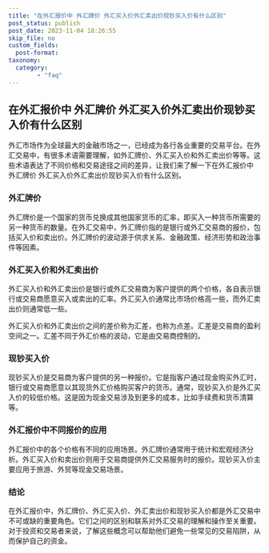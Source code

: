 ```yaml
---
title: "在外汇报价中 外汇牌价 外汇买入价外汇卖出价现钞买入价有什么区别"
post_status: publish
post_date: 2023-11-04 18:26:55
skip_file: no
custom_fields: 
  post-format: 
taxonomy:
  category:
        - "faq"
---
```


## 在外汇报价中 外汇牌价 外汇买入价外汇卖出价现钞买入价有什么区别

外汇市场作为全球最大的金融市场之一，已经成为各行各业重要的交易平台。在外汇交易中，有很多术语需要理解，如外汇牌价、外汇买入价和外汇卖出价等等。这些术语表达了不同价格和交易途径之间的差异，让我们来了解一下在外汇报价中 外汇牌价 外汇买入价外汇卖出价现钞买入价有什么区别。

### 外汇牌价

外汇牌价是一个国家的货币兑换成其他国家货币的汇率，即买入一种货币所需要的另一种货币的数量。在外汇交易中，外汇牌价指的是银行或外汇交易商的报价，包括买入价和卖出价。外汇牌价的波动源于供求关系、金融政策、经济形势和政治事件等因素。

### 外汇买入价和外汇卖出价

外汇买入价和外汇卖出价是银行或外汇交易商为客户提供的两个价格，各自表示银行或交易商愿意买入或卖出的汇率。外汇买入价通常比市场价格高一些，而外汇卖出价则通常低一些。

外汇买入价和外汇卖出价之间的差价称为汇差，也称为点差。汇差是交易商的盈利空间之一。汇差不同于外汇价格的波动，它是由交易商控制的。

### 现钞买入价

现钞买入价是交易商为客户提供的另一种报价。它是指客户通过现金购买外汇时，银行或交易商愿意以其现货外汇价格购买客户的货币。通常，现钞买入价是外汇买入价的较低价格。这是因为现金交易涉及到更多的成本，比如手续费和货币清算等。

### 外汇报价中不同报价的应用

外汇报价中的各个价格有不同的应用场景。外汇牌价通常用于统计和宏观经济分析。外汇买入价和卖出价则用于交易商提供外汇交易服务时的报价。现钞买入价主要应用于旅游、外贸等现金交易场景。

### 结论

在外汇报价中，外汇牌价、外汇买入价、外汇卖出价和现钞买入价都是外汇交易中不可或缺的重要角色。它们之间的区别和联系对外汇交易的理解和操作至关重要。对于投资和交易者来说，了解这些概念可以帮助他们避免一些常见的交易陷阱，从而保护自己的资金。
